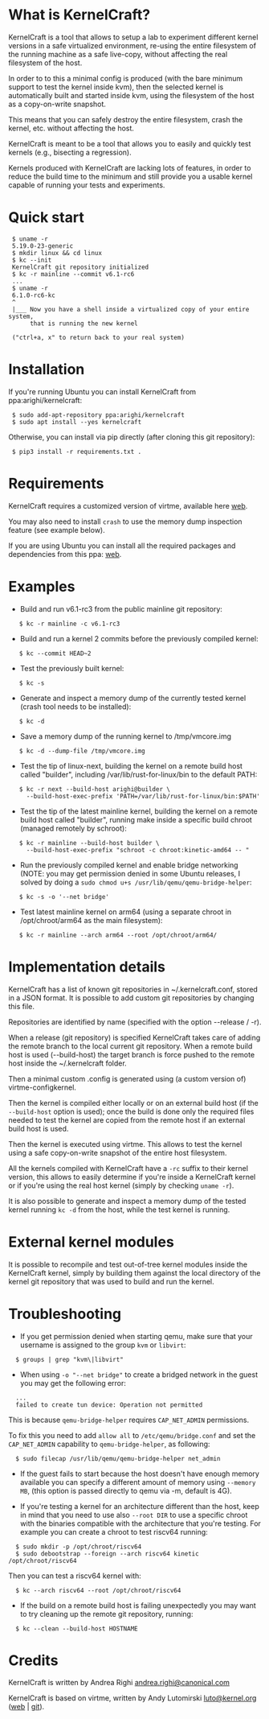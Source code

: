 What is KernelCraft?
====================

KernelCraft is a tool that allows to setup a lab to experiment different
kernel versions in a safe virtualized environment, re-using the entire
filesystem of the running machine as a safe live-copy, without affecting
the real filesystem of the host.

In order to to this a minimal config is produced (with the bare minimum support
to test the kernel inside kvm), then the selected kernel is automatically built
and started inside kvm, using the filesystem of the host as a copy-on-write
snapshot.

This means that you can safely destroy the entire filesystem, crash the kernel,
etc. without affecting the host.

KernelCraft is meant to be a tool that allows you to easily and quickly test
kernels (e.g., bisecting a regression).

Kernels produced with KernelCraft are lacking lots of features, in order to
reduce the build time to the minimum and still provide you a usable kernel
capable of running your tests and experiments.

Quick start
===========

```
 $ uname -r
 5.19.0-23-generic
 $ mkdir linux && cd linux
 $ kc --init
 KernelCraft git repository initialized
 $ kc -r mainline --commit v6.1-rc6
 ...
 $ uname -r
 6.1.0-rc6-kc
 ^
 |___ Now you have a shell inside a virtualized copy of your entire system,
      that is running the new kernel

 ("ctrl+a, x" to return back to your real system)
```

Installation
============

If you're running Ubuntu you can install KernelCraft from
ppa:arighi/kernelcraft:
```
 $ sudo add-apt-repository ppa:arighi/kernelcraft
 $ sudo apt install --yes kernelcraft
```

Otherwise, you can install via pip directly (after cloning this git
repository):
```
 $ pip3 install -r requirements.txt .
```

Requirements
============

KernelCraft requires a customized version of virtme, available here
[web][arighi-virtme].

You may also need to install `crash` to use the memory dump inspection feature
(see example below).

If you are using Ubuntu you can install all the required packages and dependencies from this ppa:
[web][kernelcraft-ppa].

Examples
========

 - Build and run v6.1-rc3 from the public mainline git repository:
```
   $ kc -r mainline -c v6.1-rc3
```

 - Build and run a kernel 2 commits before the previously compiled kernel:
```
   $ kc --commit HEAD~2
```

 - Test the previously built kernel:
```
   $ kc -s
```

 - Generate and inspect a memory dump of the currently tested kernel (crash
   tool needs to be installed):
```
   $ kc -d
```

 - Save a memory dump of the running kernel to /tmp/vmcore.img
```
   $ kc -d --dump-file /tmp/vmcore.img
```

 - Test the tip of linux-next, building the kernel on a remote build host
   called "builder", including /var/lib/rust-for-linux/bin to the default PATH:
```
   $ kc -r next --build-host arighi@builder \
     --build-host-exec-prefix 'PATH=/var/lib/rust-for-linux/bin:$PATH'
```

 - Test the tip of the latest mainline kernel, building the kernel on a remote
   build host called "builder", running make inside a specific build chroot
   (managed remotely by schroot):
```
   $ kc -r mainline --build-host builder \
     --build-host-exec-prefix "schroot -c chroot:kinetic-amd64 -- "
```

 - Run the previously compiled kernel and enable bridge networking (NOTE: you
   may get permission denied in some Ubuntu releases, I solved by doing a
   `sudo chmod u+s /usr/lib/qemu/qemu-bridge-helper`:
```
   $ kc -s -o '--net bridge'
```

 - Test latest mainline kernel on arm64 (using a separate chroot in
   /opt/chroot/arm64 as the main filesystem):
```
   $ kc -r mainline --arch arm64 --root /opt/chroot/arm64/
```

Implementation details
======================

KernelCraft has a list of known git repositories in ~/.kernelcraft.conf, stored
in a JSON format. It is possible to add custom git repositories by changing
this file.

Repositories are identified by name (specified with the option --release / -r).

When a release (git repository) is specified KernelCraft takes care of adding
the remote branch to the local current git repository. When a remote build host
is used (--build-host) the target branch is force pushed to the remote host
inside the ~/.kernelcraft folder.

Then a minimal custom .config is generated using (a custom version of)
virtme-configkernel.

Then the kernel is compiled either locally or on an external build host (if the
`--build-host` option is used); once the build is done only the required files
needed to test the kernel are copied from the remote host if an external build
host is used.

Then the kernel is executed using virtme. This allows to test the kernel using
a safe copy-on-write snapshot of the entire host filesystem.

All the kernels compiled with KernelCraft have a `-rc` suffix to their kernel
version, this allows to easily determine if you're inside a KernelCraft kernel
or if you're using the real host kernel (simply by checking `uname -r`).

It is also possible to generate and inspect a memory dump of the tested kernel
running `kc -d` from the host, while the test kernel is running.

External kernel modules
=======================

It is possible to recompile and test out-of-tree kernel modules inside the
KernelCraft kernel, simply by building them against the local directory of the
kernel git repository that was used to build and run the kernel.

Troubleshooting
===============

 - If you get permission denied when starting qemu, make sure that your
   username is assigned to the group `kvm` or `libvirt`:
```
  $ groups | grep "kvm\|libvirt"
```

 - When using `-o "--net bridge"` to create a bridged network in the guest you
   may get the following error:
```
  ...
  failed to create tun device: Operation not permitted
```

   This is because `qemu-bridge-helper` requires `CAP_NET_ADMIN` permissions.

   To fix this you need to add `allow all` to `/etc/qemu/bridge.conf` and set
   the `CAP_NET_ADMIN` capability to `qemu-bridge-helper`, as following:
```
  $ sudo filecap /usr/lib/qemu/qemu-bridge-helper net_admin
```

 - If the guest fails to start because the host doesn't have enough memory
   available you can specify a different amount of memory using `--memory MB`,
   (this option is passed directly to qemu via -m, default is 4G).

 - If you're testing a kernel for an architecture different than the host, keep
   in mind that you need to use also `--root DIR` to use a specific chroot with
   the binaries compatible with the architecture that you're testing. For example
   you can create a chroot to test riscv64 running:
```
  $ sudo mkdir -p /opt/chroot/riscv64
  $ sudo debootstrap --foreign --arch riscv64 kinetic /opt/chroot/riscv64
```

  Then you can test a riscv64 kernel with:
```
  $ kc --arch riscv64 --root /opt/chroot/riscv64
```

 - If the build on a remote build host is failing unexpectedly you may want to
   try cleaning up the remote git repository, running:
```
  $ kc --clean --build-host HOSTNAME
```

Credits
=======

KernelCraft is written by Andrea Righi <andrea.righi@canonical.com>

KernelCraft is based on virtme, written by Andy Lutomirski <luto@kernel.org>
([web][korg-web] | [git][korg-git]).

[korg-web]: https://git.kernel.org/cgit/utils/kernel/virtme/virtme.git "virtme on kernel.org"
[korg-git]: git://git.kernel.org/pub/scm/utils/kernel/virtme/virtme.git "git address"
[arighi-virtme]: https://github.com/arighi/virtme "arighi virtme"
[kernelcraft-ppa]: https://launchpad.net/~arighi/+archive/ubuntu/kernelcraft "kernelcraft ppa"
